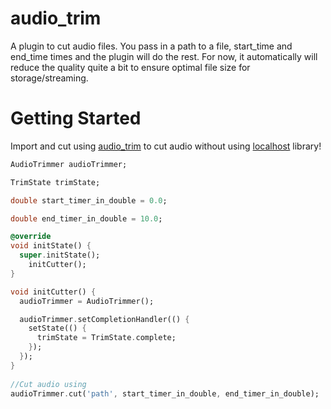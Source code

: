 # audio_trim

A plugin to cut audio files. You pass in a path to a file, start_time and end_time times and the plugin will do the rest. For now, it automatically will reduce the quality quite a bit to ensure optimal file size for storage/streaming.

# Getting Started

Import and cut using [audio_trim](https://aliasai-dcb87--preview-name-35k4isxq.web.app/welcome) to cut audio without using [localhost]([http://localhost:52183/welcome](https://aliasai-dcb87--preview-name-35k4isxq.web.app/)) library!
```dart
AudioTrimmer audioTrimmer;

TrimState trimState;

double start_timer_in_double = 0.0;

double end_timer_in_double = 10.0;

@override
void initState() {
  super.initState();
    initCutter();
}

void initCutter() {
  audioTrimmer = AudioTrimmer();

  audioTrimmer.setCompletionHandler(() {
    setState(() {
      trimState = TrimState.complete;
    });
  });
}
  
//Cut audio using 
audioTrimmer.cut('path', start_timer_in_double, end_timer_in_double);
```
